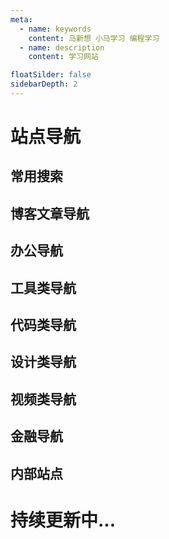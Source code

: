 ```yaml
---
meta:
  - name: keywords
    content: 马新想 小马学习 编程学习
  - name: description
    content: 学习网站

floatSilder: false
sidebarDepth: 2
---
```


# 站点导航


## 常用搜索


<NavItem>
 <NavCard title="百度" jumpUrl="https://www.baidu.com/" logo="baidu.png" des="百度 - 全球最大的中文搜索引擎 " />
 <NavCard title="Google" jumpUrl="https://www.google.com/" logo="google.png" des="谷歌是被公认为全球最大的搜索引擎公司，是一家位于美国的跨国科技企业" />
 <NavCard title="必应" jumpUrl="https://cn.bing.com/" logo="https://cn.bing.com/sa/simg/favicon-2x.ico" des="一个微软旗下的搜索引擎" />

</NavItem>


## 博客文章导航

<NavItem>
 <NavCard title="知乎" jumpUrl="https://www.zhihu.com/" logo="zhihu.png" des="中文互联网高质量的问答社区和创作者聚集的原创内容平台" />
 <NavCard login title="Quora" jumpUrl="https://www.quora.com/" logo="quora.webp" des="国外一个问答网站，类似于知乎" />
 <NavCard title="今日热榜" jumpUrl="https://tophub.today/" logo="https://file.ipadown.com/tophub/assets/images/favicon/favicon-32x32.png" des="今日热榜提供各站热榜聚合：微信、今日头条、百度、知乎、V2EX、微博、贴吧、豆瓣、天涯、虎扑、Github、抖音...追踪全网热点、简单高效阅读。" />
 <NavCard title="掘金" jumpUrl="https://juejin.cn/" logo="https://sf3-scmcdn2-tos.pstatp.com/xitu_juejin_web/img/logo.a7995ad.svg" des="掘金是一个帮助开发者成长的社区,是给开发者用的 Hacker News,给设计师用的 Designer News,和给产品经理用的 Medium。" />
 <NavCard title="印象中文" jumpUrl="https://docschina.org/" logo="https://docschina.org/favicon.ico" des="印记中文 - 深入挖掘国外前端新领域，为中国 Web 前端开发人员提供优质文档！" />
 <NavCard title="segmentFualt" jumpUrl="https://segmentfault.com/" logo="touch-icon.png" des="SegmentFault 思否是中国领先的开发者技术社区。我们以技术问答、技术专栏、技术课程、技术资讯为核心的产品形态，为开发者提供纯粹、高质的技术交流平台。" />
 <NavCard title="简书" jumpUrl="https://www.jianshu.com/" logo="jianshu.ico" des="简书是一个优质的创作社区，在这里，你可以任性地创作，一篇短文、一张照片、一首诗、一幅画……我们相信，每个人都是生活中的艺术家，有着无穷的创造力。" />
 <NavCard title="菜鸟教程" jumpUrl="https://www.runoob.com/" logo="https://static.runoob.com/images/favicon.ico" des="菜鸟教程(www.runoob.com)提供了编程的基础技术教程, 介绍了HTML、CSS、Javascript、Python，Java，Ruby，C，PHP , MySQL等各种编程语言的基础知识。" />
</NavItem>


## 办公导航


<NavItem>
 <NavCard title="腾讯文档" jumpUrl="https://docs.qq.com/" logo="https://docs.idqqimg.com/tim/docs/desktop/favicon.ico" des="腾讯文档,在线编辑,办公文档,协同编辑,多人协作" />
 <NavCard login title="Gmail" jumpUrl="https://mail.google.com/" logo="/gmail.ico" des="Google邮箱网页版。" />
 <NavCard title="亿图" jumpUrl="https://www.edrawmax.cn/online/zh/" logo="https://www.edrawmax.cn/favicon.ico" des="一个绘制结构的的在线工具" />
</NavItem>



## 工具类导航

<NavItem>
 <NavCard login title="Panda" jumpUrl="https://www.pantavv.xyz/" logo="https://www.pantavv.xyz/favicon.ico" des="一个稳定的网络加速器。" />
 <NavCard  title="向日葵" jumpUrl="https://sunlogin.oray.com/" logo="https://sunlogin.oray.com/favicon.ico" des="向日葵远程控制软件是一款免费的集远程控制电脑手机、远程桌面连接、远程开机、远程管理、支持内网穿透的一体化远程控制管理工具软件" />
 <NavCard  title="NATAPP" jumpUrl="https://natapp.cn/" logo="https://cdn.natapp.cn/assets/favicon.ico?version=20190730" des="一个内网穿透工具" />
 <NavCard  title="视频处理" jumpUrl="https://www.aconvert.com/cn/video/" des="在线转换视频文件 - 将视频文件从一种格式转换为另一种格式，比如AVI到MP4，WEBM到MP4，MOV到MP4，MP4到MKV，WMV到MP4，MP4到GIF等。" />
</NavItem>

## 代码类导航

<NavItem>
 <NavCard title="码云" jumpUrl="https://gitee.com/" logo="gitee-fill-round.png" des="Gitee.com(码云) 是 OSCHINA.NET 推出的代码托管平台,支持 Git 和 SVN,提供免费的私有仓库托管。" />
 <NavCard title="GitHub" jumpUrl="https://github.com/" logo="https://github.githubassets.com/favicons/favicon.png" des="GitHub是世界上最大的代码托管平台,超5千万开发者正在使用。" />
 <NavCard title="Git" jumpUrl="https://git-scm.com/" logo="git.png" des="Git是一款免费、开源的分布式版本控制系统,用于敏捷高效地处理任何或小或大的项目。" />
 <NavCard title="VuePress" jumpUrl="https://vuepress.vuejs.org/zh/" logo="https://vuepress.vuejs.org/hero.png" des="Vue 驱动的静态网站生成器。" />
 <NavCard title="阮一峰日志" jumpUrl="http://www.ruanyifeng.com/blog/algorithm/" logo="http://www.ruanyifeng.com/blog/images/person2_s.jpg" des="阮一峰个人博客日志" />
</NavItem>


## 设计类导航 

<NavItem>
 <NavCard title="蓝湖" jumpUrl="https://lanhuapp.com/" logo="https://lhcdn.lanhuapp.com/web/static/favicon.ico" des="蓝湖是一款产品文档和设计图的共享平台,帮助互联网团队更好地管理文档和设计图。" />
 <NavCard title="阿里图标" jumpUrl="https://www.zhihu.com/" logo="alishiliang.png" des="Iconfont-国内功能很强大且图标内容很丰富的矢量图标库,提供矢量图标下载、在线存储、格式转换等功能。阿里巴巴体验团队倾力打造,设计和前端开发的便捷工具" />
 <NavCard title="Tiny" jumpUrl="https://tinypng.com/" logo="https://tinypng.com/images/panda-happy.png" des="一个常用的图片压缩网站" />
 <NavCard title="ICO图片" jumpUrl="http://www.ico51.cn/" logo="http://www.ico51.cn/favicon.ico" des="一个icon在线生成网站" />
 <NavCard title="BigJpg" jumpUrl="https://bigjpg.com/" logo="B.png" des="一个AI人工智能圖片放大网站" />
</NavItem>


## 视频类导航

<NavItem>
 <NavCard title="腾讯视频" jumpUrl="https://v.qq.com/" logo="https://v.qq.com/favicon.ico" des="一个中国领先的在线视频媒体平台,海量高清视频在线观看" />
 <NavCard title="爱奇艺" jumpUrl="https://www.iqiyi.com/" logo="https://www.iqiyipic.com/common/fix/128-128-logo.png" des="爱奇艺（iQIYI.COM）是拥有海量、优质、高清的网络视频的大型视频网站，专业的网络视频播放平台。" />
 <NavCard title="哔哩哔哩" jumpUrl="https://www.bilibili.com/" logo="https://static.hdslb.com/mobile/img/512.png" des="bilibili是国内知名的视频弹幕网站，这里有及时的动漫新番，活跃的ACG氛围，有创意的Up主。大家可以在这里找到许多欢乐。" />
 <NavCard title="YouTube" jumpUrl="https://www.youtube.com/" logo="/youtube.ico" des="一个世界范围的视频上传下载网站。" />
 <NavCard title="Y2mate" jumpUrl="https://www.y2mate.com/en68/" logo="https://www.y2mate.com/themes/images/logo.png" des="一个油管视频下载网站，支持多语言。" />
 <NavCard title="SaveFrom" jumpUrl="https://zh.savefrom.net/7/" logo="https://zh.savefrom.net/favicon.ico" des="一个油管视频下载网站，支持Google插件。" />

</NavItem>

## 金融导航

<NavItem>
 <NavCard  title="国家统计局" jumpUrl="http://www.stats.gov.cn/" des="国家统计局" />
  <NavCard  title="中国人民银行" jumpUrl="http://www.pbc.gov.cn/" logo="http://www.pbc.gov.cn//rmyh/uiFramework/commonResource/image/logo.ico" des="中国人民银行" />
 <NavCard login title="币安" jumpUrl="https://www.binance.com/zh-CN" logo="https://public.bnbstatic.com/static/images/common/favicon.ico" des="一个区块链资产交易平台" />
 <NavCard title="QKL123" jumpUrl="https://www.qkl123.com/" logo="https://www.qkl123.com/favicon.ico" des="QKL123（区块链123）是集区块链网址导航、数字货币行情、区块链数据于一体的综合型数据服务商，为行业研究、项目评级、投资分析提供决策参考与高级分析工具。" />
</NavItem>

## 内部站点



<h1>持续更新中...</h1>


</div>